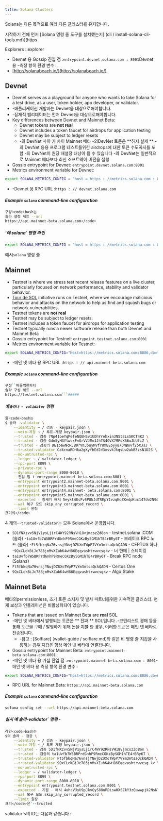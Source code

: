 ```yaml
---
title: Solana Clusters
---
```


Solana는 다른 목적으로 여러 다른 클러스터를 유지합니다.

시작하기 전에 먼저 \[Solana 명령 줄 도구를 설치했는지\] (cli / install-solana-cli-tools.md)](https

Explorers ::explorer

- Devnet 용 Gossip 진입 점 :`entrypoint.devnet.solana.com : 8001`Devnet 용 -측정 항목 환경 변수 :
- [http://solanabeach.io/](http://solanabeach.io/).

## Devnet

- Devnet serves as a playground for anyone who wants to take Solana for a test drive, as a user, token holder, app developer, or validator.
- -애플리케이션 개발자는 Devnet을 대상으로해야합니다.
- -잠재적 밸리데이터는 먼저 Devnet을 대상으로해야합니다.
- Key differences between Devnet and Mainnet Beta:
  - Devnet tokens are **not real**
  - Devnet includes a token faucet for airdrops for application testing
  - Devnet may be subject to ledger resets
  - -의 DevNet 사이 키 차이 Mainnet 베타 -의DevNet 토큰은 **하지 실제 ** -의 DevNet 응용 프로그램 테스트를위한 airdrops에 대한 토큰 수도꼭지를 포함 -의 DevNet이 원장 재설정 대상이 될 수 있습니다 -의 DevNet는 일반적으로 Mainnet 베타보다 최신 소프트웨어 버전을 실행
- Gossip entrypoint for Devnet: `entrypoint.devnet.solana.com:8001`
- Metrics environment variable for Devnet:
```bash
export SOLANA_METRICS_CONFIG = "host = https : //metrics.solana.com : 8086, db = devnet, u = scratch_writer, p = topsecret "
```
- -Devnet 용 RPC URL :`https : // devnet.solana.com`

##### Example `solana` command-line configuration

```bash
구성<code>bash는
솔라 설정 세트 --url
https://api.mainnet-beta.solana.com</code>
```

##### '예 solana` 명령 라인

```bash
export SOLANA_METRICS_CONFIG = "host = https : //metrics.solana.com : 8086, db = mainnet-beta, u = mainnet-beta_write, p = password "
```

예시`solana` 명령 줄

## Mainnet

- Testnet is where we stress test recent release features on a live cluster, particularly focused on network performance, stability and validator behavior.
- [Tour de SOL](tour-de-sol.md) initiative runs on Testnet, where we encourage malicious behavior and attacks on the network to help us find and squash bugs or network vulnerabilities.
- Testnet tokens are **not real**
- Testnet may be subject to ledger resets.
- Testnet includes a token faucet for airdrops for application testing
- Testnet typically runs a newer software release than both Devnet and Mainnet Beta
- Gossip entrypoint for Testnet: `entrypoint.testnet.solana.com:8001`
- Metrics environment variable for Testnet:
```bash
export SOLANA_METRICS_CONFIG="host=https://metrics.solana.com:8086,db=tds,u=testnet_write,p=c4fa841aa918bf8274e3e2a44d77568d9861b3ea"
```
- -메인 넷 베타 용 RPC URL :`https : // api.mainnet-beta.solana.com`

##### Example `solana` command-line configuration

```bash
구성``떠들썩한파티
솔라 구성 세트 --url
https://testnet.solana.com```#####
```

##### 예`솔라나 - validator` 명령

```bash
줄<code>bash는
$ 솔라 -validator \
    --identity ~ / 검증 - keypair.json \
    --vote-계정 ~ / 투표-계정 keypair.json \
    --trusted - 검증 7Np41oeYqPefeNQEHSv1UDhYrehxin3NStELsSKCT4K2 \
    --trusted - 검증 GdnSyH3YtwcxFvQrVVJMm1JhTS4QVX7MFsX56uJLUfiZ \
    --trusted - 검증의 DE1bawNcRJB9rVm3buyMVfr8mBEoyyu73NBovf2oXJsJ \
    --trusted-validator CakcnaRDHka2gXyfbEd2d3xsvkJkqsLw2akB3zsN1D2S \
    --no-untrusted-rpc \
    --ledger ~ / validator-ledger \
    --rpc-port 8899 \
    --private-rpc \
    --dynamic-port-range 8000-8010 \
    - 진입 점 t entrypoint.mainnet-beta.solana.com:8001 \
    --entrypoint entrypoint2.mainnet-beta.solana.com:8001 \
    --entrypoint entrypoint3.mainnet-beta.solana.com:8001 \
    --entrypoint entrypoint4.mainnet- beta.solana.com:8001 \
    --entrypoint entrypoint5.mainnet-beta.solana.com:8001 \
    --expected - 창세기 해시 5eykt4UsFv8P8NJdTREpY1vzqKqZKvdpKuc147dw2N9d \
    --wal 복구 모드 skip_any_corrupted_record \
    --limit 원장
크기의</code>
```

4 개의`--trusted-validator`는 모두 Solana에서 운영합니다.

- `5D1fNXzvv5NjV1ysLjirC4WY92RNsVH18vjmcszZd8on` - testnet.solana .COM (솔라) -`ta1Uvfb7W5BRPrdGnhP9RmeCGKzBySGM1hTE4rBRy6T` - 브레이크 RPC 노드 (솔라) -`Ft5fbkqNa76vnsjYNwjDZUXoTWpP7VYm3mtsaQckQADN` - CERTUS 하나 -`9QxCLckBiJc783jnMvXZubK4wH86Eqqvashtrwvcsgkv` - 너 한테 | 스테이킹
- `ta1Uvfb7W5BRPrdGnhP9RmeCGKzBySGM1hTE4rBRy6T` - Break RPC node (Solana)
- `Ft5fbkqNa76vnsjYNwjDZUXoTWpP7VYm3mtsaQckQADN` - Certus One
- `9QxCLckBiJc783jnMvXZubK4wH86Eqqvashtrwvcsgkv` - Algo|Stake

## Mainnet Beta

베타의permissionless, 초기 토큰 소지자 및 발사 파트너를위한 지속적인 클러스터. 현재 보상과 인플레이션은 비활성화되어 있습니다.

- Tokens that are issued on Mainnet Beta are **real** SOL
- -메인 넷 베타에서 발행되는 토큰은 ** 진짜 ** SOL입니다 .-코인리스트 경매 등을 통해 토큰을 구매 / 발행하기 위해 돈을 지불 한 경우, 이러한 토큰은 메인 넷 베타로 전송됩니다.
  - -참고 : \[Solflare\] (wallet-guide / solflare.md)와 같은 비 명령 줄 지갑을 사용하는 경우 지갑은 항상 메인 넷 베타에 연결됩니다.
- Gossip entrypoint for Mainnet Beta: `entrypoint.mainnet-beta.solana.com:8001`
- -메인 넷 베타 용 가십 진입 점 :`entrypoint.mainnet-beta.solana.com : 8001`-메인 넷 베타 용 측정 항목 환경 변수 :
```bash
export SOLANA_METRICS_CONFIG="host=https://metrics.solana.com:8086,db=mainnet-beta,u=mainnet-beta_write,p=password"
```
- RPC URL for Mainnet Beta: `https://api.mainnet-beta.solana.com`

##### Example `solana` command-line configuration

```bash
solana config set --url https://api.mainnet-beta.solana.com
```

##### 실시 예 솔라-validator` 명령 -

```bash
라인<code>bash는
$의 솔라 - 검증 \
    --identity ~ / 검증 - keypair.json \
    --vote-계정 ~ / 투표-계정 keypair.json \
    --trusted - 검증 5D1fNXzvv5NjV1ysLjirC4WY92RNsVH18vjmcszZd8on \
    --trusted - 검증의 ta1Uvfb7W5BRPrdGnhP9RmeCGKzBySGM1hTE4rBRy6T \
    --trusted-validator Ft5fbkqNa76vnsjYNwjDZUXoTWpP7VYm3mtsaQckQADN \
    --trusted-validator 9QxCLckBiJc783jnMvXZubK4wH86Eqqvashtrwvcsg kv \
    --no-untrusted-rpc \
    --ledger ~ / validator-ledger \
    --rpc-port 8899 \
    --dynamic-port-range 8000-8010 \
    --entrypoint entrypoint.testnet.solana.com:8001 \
    --expected - 기원 - 해시 4uhcVJyU9pJkvQyS88uRDiswHXSCkY3zQawwpjk2NsNY \
    --wal 복구 모드 skip_any_corrupted_record \
    --limit 원장
크기</code>은`--trusted
```

validator`s의 ID는 다음과 같습니다 :
